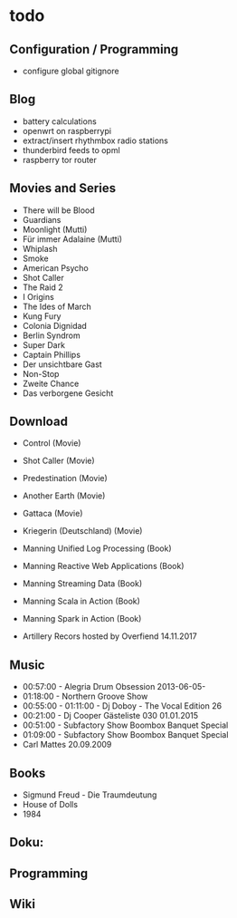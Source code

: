 # todo

## Configuration / Programming

* configure global gitignore

## Blog

* battery calculations
* openwrt on raspberrypi
* extract/insert rhythmbox radio stations
* thunderbird feeds to opml
* raspberry tor router

## Movies and Series

* There will be Blood
* Guardians
* Moonlight (Mutti)
* Für immer Adalaine (Mutti)
* Whiplash
* Smoke
* American Psycho
* Shot Caller
* The Raid 2
* I Origins
* The Ides of March
* Kung Fury
* Colonia Dignidad
* Berlin Syndrom
* Super Dark
* Captain Phillips
* Der unsichtbare Gast
* Non-Stop
* Zweite Chance
* Das verborgene Gesicht

## Download

* Control (Movie)
* Shot Caller (Movie)
* Predestination (Movie)
* Another Earth (Movie)
* Gattaca (Movie)
* Kriegerin (Deutschland) (Movie)

* Manning Unified Log Processing (Book)
* Manning Reactive Web Applications (Book)
* Manning Streaming Data (Book)
* Manning Scala in Action (Book)
* Manning Spark in Action (Book)

* Artillery Recors hosted by Overfiend 14.11.2017

## Music

* 00:57:00 - Alegria Drum Obsession 2013-06-05-
* 01:18:00 - Northern Groove Show
* 00:55:00 - 01:11:00 - Dj Doboy - The Vocal Edition 26
* 00:21:00 - Dj Cooper  Gästeliste 030 01.01.2015
* 00:51:00 - Subfactory Show Boombox Banquet Special
* 01:09:00 - Subfactory Show Boombox Banquet Special
* Carl Mattes 20.09.2009

## Books

* Sigmund Freud - Die Traumdeutung
* House of Dolls
* 1984

## Doku:

## Programming

## Wiki

